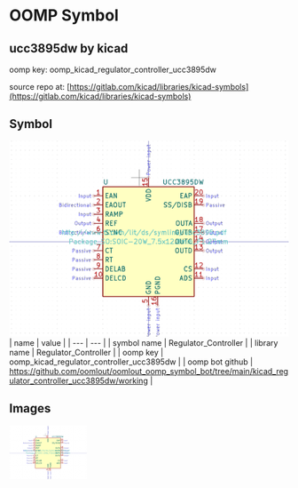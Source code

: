 # OOMP Symbol  
## ucc3895dw  by kicad  
  
oomp key: oomp_kicad_regulator_controller_ucc3895dw  
  
source repo at: [https://gitlab.com/kicad/libraries/kicad-symbols](https://gitlab.com/kicad/libraries/kicad-symbols)  
## Symbol  
  
[![working.png](working_600.png)](working.png)  
| name | value | 
| --- | --- | 
| symbol name | Regulator_Controller | 
| library name | Regulator_Controller | 
| oomp key | oomp_kicad_regulator_controller_ucc3895dw | 
| oomp bot github | https://github.com/oomlout/oomlout_oomp_symbol_bot/tree/main/kicad_regulator_controller_ucc3895dw/working | 
## Images  
  
[![working.png](working_140.png)](working.png)  
